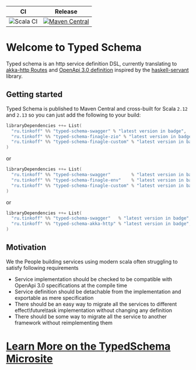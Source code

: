 | CI | Release | 
| --- | --- |
| ![Scala CI](https://github.com/TinkoffCreditSystems/typed-schema/workflows/Scala%20CI/badge.svg) | [![Maven Central](https://img.shields.io/maven-central/v/ru.tinkoff/typed-schema-typedsl_2.12.svg)](https://search.maven.org/search?q=ru.tinkoff.typed-schema-typedsl) | 

# Welcome to Typed Schema
Typed schema is an http service definition DSL, currently translating to [akka-http Routes](https://doc.akka.io/docs/akka-http/current/routing-dsl/overview.html) and [OpenApi 3.0 definition](https://swagger.io/specification/) inspired by the [haskell-servant](http://haskell-servant.readthedocs.io/en/stable/) library.

## Getting started
Typed Schema is published to Maven Central and cross-built for Scala `2.12` and `2.13` so you can just add the following to your build:

```scala
libraryDependencies ++= List(
  "ru.tinkoff" %% "typed-schema-swagger" % "latest version in badge",
  "ru.tinkoff" %% "typed-schema-finagle-zio" % "latest version in badge",
  "ru.tinkoff" %% "typed-schema-finagle-custom" % "latest version in badge",
)
```

or 

```scala
libraryDependencies ++= List(
  "ru.tinkoff" %% "typed-schema-swagger"        % "latest version in badge",
  "ru.tinkoff" %% "typed-schema-finagle-env"    % "latest version in badge",
  "ru.tinkoff" %% "typed-schema-finagle-custom" % "latest version in badge",
)
```
or

```scala
libraryDependencies ++= List(
  "ru.tinkoff" %% "typed-schema-swagger"   % "latest version in badge",
  "ru.tinkoff" %% "typed-schema-akka-http" % "latest version in badge",
)
```

## Motivation
We the People building services using modern scala often struggling to satisfy following requirements
* Service implementation should be checked to be compatible with OpenApi 3.0 specifications at the compile time
* Service definition should be detachable from the implementation and exportable as mere specification
* There should be an easy way to migrate all the services to different effect\future\task implementation
without changing any definition
* There should be some way to migrate all the service to another framework without reimplementing them

# [Learn More on the TypedSchema Microsite](https://tinkoffcreditsystems.github.io/typed-schema/)
